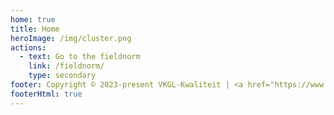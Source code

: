 ```yaml
---
home: true
title: Home
heroImage: /img/cluster.png
actions:
  - text: Go to the fieldnorm
    link: /fieldnorm/
    type: secondary
footer: Copyright © 2023-present VKGL-Kwaliteit | <a href="https://www.flaticon.com" title="icons">Icons created by Flaticon</a>
footerHtml: true
---
```

